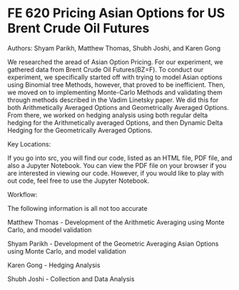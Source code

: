 # FE 620 Pricing Asian Options for US Brent Crude Oil Futures
Authors: Shyam Parikh, Matthew Thomas, Shubh Joshi, and Karen Gong

We researched the aread of Asian Option Pricing. For our experiment, we gathered data from Brent Crude Oil Futures(BZ=F).
To conduct our experiment, we specifically started off with trying to model Asian options using Binomial tree Methods, 
however, that proved to be inefficient. Then, we moved on to implementing Monte-Carlo Methods and validating them through 
methods described in the Vadim Linetsky paper. We did this for both Arithmetically Averaged Options and Geometrically 
Averaged Options.  From there, we worked on hedging analysis using both regular delta hedging for the Arithmetically averaged
Options, and then Dynamic Delta Hedging for the Geometrically Averaged Options.

Key Locations: 

If you go into src, you will find our code, listed as an HTML file, PDF file, and also a Jupyter Notebook. You can view the PDF file
on your browser if you are interested in viewing our code. However,  if you would like to play with out code, feel free to use the
Jupyter Notebook.

Workflow: 

The following information is all not too accurate

Matthew Thomas - Development of the Arithmetic Averaging using Monte Carlo, and moodel validation 

Shyam Parikh - Development of the Geometric Averaging Asian Options using Monte Carlo, and model validation

Karen Gong - Hedging Analysis

Shubh Joshi - Collection and Data Analysis
